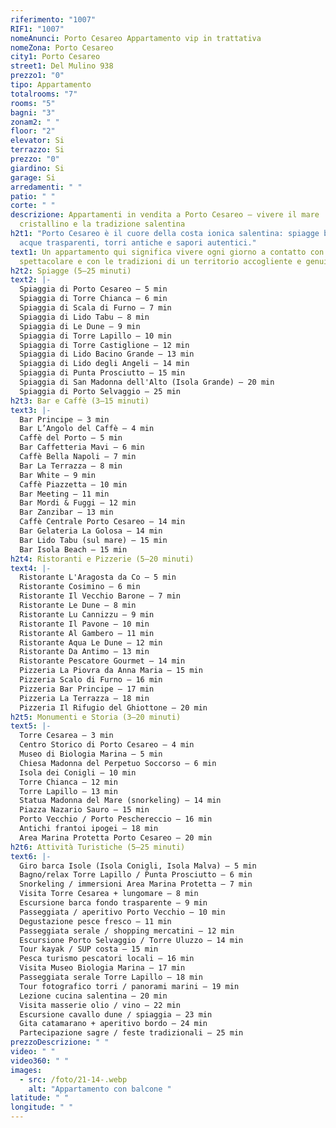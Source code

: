 ```yaml
---
riferimento: "1007"
RIF1: "1007"
nomeAnunci: Porto Cesareo Appartamento vip in trattativa
nomeZona: Porto Cesareo
city1: Porto Cesareo
street1: Del Mulino 938
prezzo1: "0"
tipo: Appartamento
totalrooms: "7"
rooms: "5"
bagni: "3"
zonam2: " "
floor: "2"
elevator: Si
terrazzo: Si
prezzo: "0"
giardino: Si
garage: Si
arredamenti: " "
patio: " "
corte: " "
descrizione: Appartamenti in vendita a Porto Cesareo – vivere il mare
  cristallino e la tradizione salentina
h2t1: "Porto Cesareo è il cuore della costa ionica salentina: spiagge bianche,
  acque trasparenti, torri antiche e sapori autentici."
text1: Un appartamento qui significa vivere ogni giorno a contatto con un mare
  spettacolare e con le tradizioni di un territorio accogliente e genuino.
h2t2: Spiagge (5–25 minuti)
text2: |-
  Spiaggia di Porto Cesareo – 5 min
  Spiaggia di Torre Chianca – 6 min
  Spiaggia di Scala di Furno – 7 min
  Spiaggia di Lido Tabu – 8 min
  Spiaggia di Le Dune – 9 min
  Spiaggia di Torre Lapillo – 10 min
  Spiaggia di Torre Castiglione – 12 min
  Spiaggia di Lido Bacino Grande – 13 min
  Spiaggia di Lido degli Angeli – 14 min
  Spiaggia di Punta Prosciutto – 15 min
  Spiaggia di San Madonna dell'Alto (Isola Grande) – 20 min
  Spiaggia di Porto Selvaggio – 25 min
h2t3: Bar e Caffè (3–15 minuti)
text3: |-
  Bar Principe – 3 min
  Bar L’Angolo del Caffè – 4 min
  Caffè del Porto – 5 min
  Bar Caffetteria Mavi – 6 min
  Caffè Bella Napoli – 7 min
  Bar La Terrazza – 8 min
  Bar White – 9 min
  Caffè Piazzetta – 10 min
  Bar Meeting – 11 min
  Bar Mordi & Fuggi – 12 min
  Bar Zanzibar – 13 min
  Caffè Centrale Porto Cesareo – 14 min
  Bar Gelateria La Golosa – 14 min
  Bar Lido Tabu (sul mare) – 15 min
  Bar Isola Beach – 15 min
h2t4: Ristoranti e Pizzerie (5–20 minuti)
text4: |-
  Ristorante L'Aragosta da Co – 5 min
  Ristorante Cosimino – 6 min
  Ristorante Il Vecchio Barone – 7 min
  Ristorante Le Dune – 8 min
  Ristorante Lu Cannizzu – 9 min
  Ristorante Il Pavone – 10 min
  Ristorante Al Gambero – 11 min
  Ristorante Aqua Le Dune – 12 min
  Ristorante Da Antimo – 13 min
  Ristorante Pescatore Gourmet – 14 min
  Pizzeria La Piovra da Anna Maria – 15 min
  Pizzeria Scalo di Furno – 16 min
  Pizzeria Bar Principe – 17 min
  Pizzeria La Terrazza – 18 min
  Pizzeria Il Rifugio del Ghiottone – 20 min
h2t5: Monumenti e Storia (3–20 minuti)
text5: |-
  Torre Cesarea – 3 min
  Centro Storico di Porto Cesareo – 4 min
  Museo di Biologia Marina – 5 min
  Chiesa Madonna del Perpetuo Soccorso – 6 min
  Isola dei Conigli – 10 min
  Torre Chianca – 12 min
  Torre Lapillo – 13 min
  Statua Madonna del Mare (snorkeling) – 14 min
  Piazza Nazario Sauro – 15 min
  Porto Vecchio / Porto Peschereccio – 16 min
  Antichi frantoi ipogei – 18 min
  Area Marina Protetta Porto Cesareo – 20 min
h2t6: Attività Turistiche (5–25 minuti)
text6: |-
  Giro barca Isole (Isola Conigli, Isola Malva) – 5 min
  Bagno/relax Torre Lapillo / Punta Prosciutto – 6 min
  Snorkeling / immersioni Area Marina Protetta – 7 min
  Visita Torre Cesarea + lungomare – 8 min
  Escursione barca fondo trasparente – 9 min
  Passeggiata / aperitivo Porto Vecchio – 10 min
  Degustazione pesce fresco – 11 min
  Passeggiata serale / shopping mercatini – 12 min
  Escursione Porto Selvaggio / Torre Uluzzo – 14 min
  Tour kayak / SUP costa – 15 min
  Pesca turismo pescatori locali – 16 min
  Visita Museo Biologia Marina – 17 min
  Passeggiata serale Torre Lapillo – 18 min
  Tour fotografico torri / panorami marini – 19 min
  Lezione cucina salentina – 20 min
  Visita masserie olio / vino – 22 min
  Escursione cavallo dune / spiaggia – 23 min
  Gita catamarano + aperitivo bordo – 24 min
  Partecipazione sagre / feste tradizionali – 25 min
prezzoDescrizione: " "
video: " "
video360: " "
images:
  - src: /foto/21-14-.webp
    alt: "Appartamento con balcone "
latitude: " "
longitude: " "
---
```

